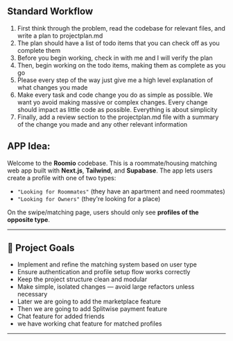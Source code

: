 ## Standard Workflow

1. First think through the problem, read the codebase for relevant files, and write a plan to projectplan.md
2. The plan should have a list of todo items that you can check off as you complete them
3. Before you begin working, check in with me and I will verify the plan
4. Then, begin working on the todo items, making them as complete as you go
5. Please every step of the way just give me a high level explanation of what changes you made
6. Make every task and code change you do as simple as possible. We want yo avoid making massive or complex changes. Every change should impact as little code as possible. Everything is about simplicity
7. Finally, add a review section to the projectplan.md file with a summary of the change you made and any other relevant information

## APP Idea:
Welcome to the **Roomio** codebase. This is a roommate/housing matching web app built with **Next.js**, **Tailwind**, and **Supabase**. The app lets users create a profile with one of two types:

- `"Looking for Roommates"` (they have an apartment and need roommates)
- `"Looking for Owners"` (they're looking for a place)

On the swipe/matching page, users should only see **profiles of the opposite type**.

---

## 🧭 Project Goals

- Implement and refine the matching system based on user type
- Ensure authentication and profile setup flow works correctly
- Keep the project structure clean and modular
- Make simple, isolated changes — avoid large refactors unless necessary
- Later we are going to add the marketplace feature
- Then we are going to add Splitwise payment feature
- Chat feature for added friends
- we have working chat feature for matched profiles
---